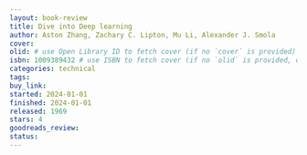 ```yaml
---
layout: book-review
title: Dive into Deep learning
author: Aston Zhang, Zachary C. Lipton, Mu Li, Alexander J. Smola
cover:
olid: # use Open Library ID to fetch cover (if no `cover` is provided)
isbn: 1009389432 # use ISBN to fetch cover (if no `olid` is provided, dashes are optional)
categories: technical
tags: 
buy_link: 
started: 2024-01-01
finished: 2024-01-01
released: 1969
stars: 4
goodreads_review: 
status:
---
```


